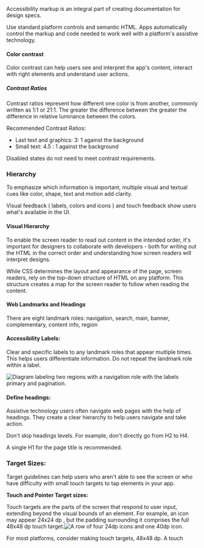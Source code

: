 Accessibility markup is an integral part of creating documentation for design specs. 

Use standard platform controls and semantic HTML. Apps automatically control the markup and code needed to work well with a platform's assistive technology. 

#### Color contrast

Color contrast can help users see and interpret the app's content, interact with right elements and understand user actions. 

##### Contrast Ratios

Contrast ratios represent how different one color is from another, commonly written as 1:1 or 21:1. The greater the difference between the greater the difference in relative luminance between the colors. 

Recommended Contrast Ratios: 
- Last text and graphics: 3: 1 against the background
- Small text: 4.5 : 1 against the background

Disabled states do not need to meet contrast requirements.
### Hierarchy

To emphasize which information is important, multiple visual and textual cues like color, shape, text and motion add clarity.  

Visual feedback ( labels, colors and icons ) and touch feedback show users what's available in the UI. 

#### Visual Hierarchy

To enable the screen reader to read out content in the intended order, it's important for designers to collaborate with developers - both for writing out the HTML in the correct order and understanding how screen readers will interpret designs. 

While CSS determines the layout and appearance of the page, screen readers, rely on the top-down structure of HTML on any platform. This structure creates a map for the screen reader to follow when reading the content. 

#### Web Landmarks and Headings

There are eight landmark roles: navigation, search, main, banner, complementary, content info, region

#### Accessibility Labels: 

Clear and specific labels to any landmark roles that appear multiple times. This helps users differentiate information. Do not repeat the landmark role within a label. 

![Diagram labeling two regions with a navigation role with the labels primary and pagination.](https://firebasestorage.googleapis.com/v0/b/design-spec/o/projects%2Fgoogle-material-3%2Fimages%2Fl6qwm47l-a11y-accessibility-labels.png?alt=media&token=d89d19c7-e1d3-4188-acbb-9822f95a5e35)

#### Define headings: 

Assistive technology users often navigate web pages with the help of headings. They create a clear hierarchy to help users navigate and take action. 

Don't skip headings levels. For example, don't directly go from H2 to H4. 

A single H1 for the page title is recommended.

### Target Sizes: 

Target guidelines can help users who aren't able to see the screen or who have difficulty with small touch targets to tap elements in your app. 

**Touch and Pointer Target sizes:** 

Touch targets are the parts of the screen that respond to user input, extending beyond the visual bounds of an element. For example, an icon may appear 24x24 dp , but the padding surrounding it comprises the full 48x48 dp touch target.![A row of four 24dp icons and one 40dp icon.](https://firebasestorage.googleapis.com/v0/b/design-spec/o/projects%2Fgoogle-material-3%2Fimages%2Fl6qrcigc-touch-target-sizes.png?alt=media&token=0a243a43-cbf5-46da-92f0-4cafb28d799a)

For most platforms, consider making touch targets, 48x48 dp. A touch 